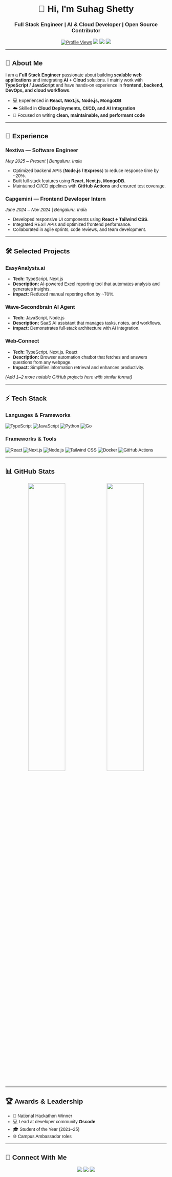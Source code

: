 <!-- Modern Font -->
<style>
  @import url('https://fonts.googleapis.com/css2?family=Space+Grotesk:wght@400;500;700&display=swap');
  h1, h2, h3, p, li {
    font-family: 'Space Grotesk', sans-serif;
  }
</style>

<h1 align="center">👋 Hi, I'm Suhag Shetty</h1>
<h3 align="center">Full Stack Engineer | AI & Cloud Developer | Open Source Contributor</h3>

<p align="center">
  <a href="https://github.com/Suhagshetty"><img src="https://komarev.com/ghpvc/?username=suhagshetty&label=Profile%20Views&color=6A5ACD&style=flat-square" alt="Profile Views"></a>
  <a href="https://suhagshetty.vercel.app"><img src="https://img.shields.io/badge/Portfolio–000000?style=flat-square&logo=vercel&logoColor=white"></a>
  <a href="mailto:suhagshetty07@gmail.com"><img src="https://img.shields.io/badge/Email–D14836?style=flat-square&logo=gmail&logoColor=white"></a>
  <a href="https://www.linkedin.com/in/suhagshetty07/"><img src="https://img.shields.io/badge/LinkedIn–0A66C2?style=flat-square&logo=linkedin&logoColor=white"></a>
</p>

---

## 🌟 About Me
I am a **Full Stack Engineer** passionate about building **scalable web applications** and integrating **AI + Cloud** solutions. I mainly work with **TypeScript / JavaScript** and have hands-on experience in **frontend, backend, DevOps, and cloud workflows**.  

- 💻 Experienced in **React, Next.js, Node.js, MongoDB**  
- ☁️ Skilled in **Cloud Deployments, CI/CD, and AI Integration**  
- 🚀 Focused on writing **clean, maintainable, and performant code**  

---

## 💼 Experience

### **Nextiva — Software Engineer**
*May 2025 – Present | Bengaluru, India*  
- Optimized backend APIs (**Node.js / Express**) to reduce response time by ~20%.  
- Built full-stack features using **React, Next.js, MongoDB**.  
- Maintained CI/CD pipelines with **GitHub Actions** and ensured test coverage.  

### **Capgemini — Frontend Developer Intern**
*June 2024 – Nov 2024 | Bengaluru, India*  
- Developed responsive UI components using **React + Tailwind CSS**.  
- Integrated REST APIs and optimized frontend performance.  
- Collaborated in agile sprints, code reviews, and team development.

---

## 🛠 Selected Projects

### **EasyAnalysis.ai**  
- **Tech:** TypeScript, Next.js  
- **Description:** AI-powered Excel reporting tool that automates analysis and generates insights.  
- **Impact:** Reduced manual reporting effort by ~70%.  

### **Wave-Secondbrain AI Agent**  
- **Tech:** JavaScript, Node.js  
- **Description:** SaaS AI assistant that manages tasks, notes, and workflows.  
- **Impact:** Demonstrates full-stack architecture with AI integration.  

### **Web-Connect**  
- **Tech:** TypeScript, Next.js, React  
- **Description:** Browser automation chatbot that fetches and answers questions from any webpage.  
- **Impact:** Simplifies information retrieval and enhances productivity.  

*(Add 1–2 more notable GitHub projects here with similar format)*

---

## ⚡ Tech Stack

### **Languages & Frameworks**
![TypeScript](https://img.shields.io/badge/TypeScript-007ACC?style=flat-square&logo=typescript&logoColor=white)
![JavaScript](https://img.shields.io/badge/JavaScript-F7DF1E?style=flat-square&logo=javascript&logoColor=black)
![Python](https://img.shields.io/badge/Python-3776AB?style=flat-square&logo=python&logoColor=white)
![Go](https://img.shields.io/badge/Go-00ADD8?style=flat-square&logo=go&logoColor=white)

### **Frameworks & Tools**
![React](https://img.shields.io/badge/React-20232a?style=flat-square&logo=react&logoColor=61DAFB)
![Next.js](https://img.shields.io/badge/Next.js-000000?style=flat-square&logo=nextdotjs&logoColor=white)
![Node.js](https://img.shields.io/badge/Node.js-339933?style=flat-square&logo=nodedotjs&logoColor=white)
![Tailwind CSS](https://img.shields.io/badge/TailwindCSS-38B2AC?style=flat-square&logo=tailwindcss&logoColor=white)
![Docker](https://img.shields.io/badge/Docker-2496ED?style=flat-square&logo=docker&logoColor=white)
![GitHub Actions](https://img.shields.io/badge/GitHub%20Actions-2088FF?style=flat-square&logo=githubactions&logoColor=white)

---

## 📊 GitHub Stats

<p align="center">
  <img src="https://github-readme-stats.vercel.app/api?username=suhagshetty&show_icons=true&theme=tokyonight&hide_border=true&count_private=true" width="48%" />
  <img src="https://github-readme-stats.vercel.app/api/top-langs/?username=suhagshetty&layout=compact&theme=tokyonight&hide_border=true" width="48%" />
</p>

---

## 🏆 Awards & Leadership
- 🥇 National Hackathon Winner  
- 💻 Lead at developer community **Oscode**  
- 🎓 Student of the Year (2021–25)  
- 🌐 Campus Ambassador roles  

---

## 🤝 Connect With Me
<p align="center">
  <a href="https://linkedin.com/in/suhagshetty07"><img src="https://img.shields.io/badge/LinkedIn–0A66C2?style=flat-square&logo=linkedin&logoColor=white" /></a>
  <a href="mailto:suhagshetty07@gmail.com"><img src="https://img.shields.io/badge/Gmail–D14836?style=flat-square&logo=gmail&logoColor=white" /></a>
  <a href="https://suhagshetty.vercel.app"><img src="https://img.shields.io/badge/Portfolio–000000?style=flat-square&logo=vercel&logoColor=white" /></a>
</p>

